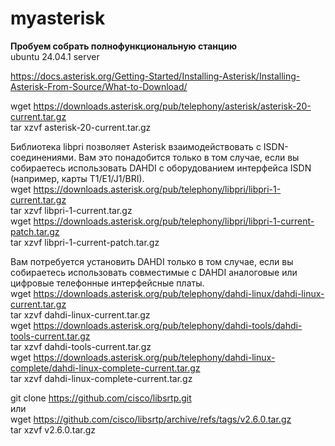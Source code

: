 # myasterisk
**Пробуем собрать полнофункциональную станцию**  
ubuntu 24.04.1 server

https://docs.asterisk.org/Getting-Started/Installing-Asterisk/Installing-Asterisk-From-Source/What-to-Download/

wget https://downloads.asterisk.org/pub/telephony/asterisk/asterisk-20-current.tar.gz  
tar xzvf asterisk-20-current.tar.gz

Библиотека libpri позволяет Asterisk взаимодействовать с ISDN-соединениями. Вам это понадобится только в том случае,
если вы собираетесь использовать DAHDI с оборудованием интерфейса ISDN (например, карты T1/E1/J1/BRI).  
wget https://downloads.asterisk.org/pub/telephony/libpri/libpri-1-current.tar.gz  
tar xzvf libpri-1-current.tar.gz  
wget https://downloads.asterisk.org/pub/telephony/libpri/libpri-1-current-patch.tar.gz  
tar xzvf libpri-1-current-patch.tar.gz  

Вам потребуется установить DAHDI только в том случае, если вы собираетесь использовать
совместимые с DAHDI аналоговые или цифровые телефонные интерфейсные платы.  
wget https://downloads.asterisk.org/pub/telephony/dahdi-linux/dahdi-linux-current.tar.gz  
tar xzvf dahdi-linux-current.tar.gz  
wget https://downloads.asterisk.org/pub/telephony/dahdi-tools/dahdi-tools-current.tar.gz  
tar xzvf dahdi-tools-current.tar.gz  
wget https://downloads.asterisk.org/pub/telephony/dahdi-linux-complete/dahdi-linux-complete-current.tar.gz  
tar xzvf dahdi-linux-complete-current.tar.gz  


git clone https://github.com/cisco/libsrtp.git  
или  
wget https://github.com/cisco/libsrtp/archive/refs/tags/v2.6.0.tar.gz  
tar xzvf v2.6.0.tar.gz  
